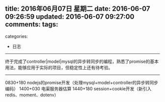 title: 2016年06月07日 星期二
date: 2016-06-07 09:26:59
updated: 2016-06-07 09:27:00
comments:
tags:
- 
categories:
- 日志

---

终于完成了controller|model|mysql的异步转同步的编程，熟悉了promise的基本用法，能够应用于实际的项目，但稳定性上还有待考验。

---

0830+180 nodejs的promise开发（处理mysql+model+controller的异步转同步编码）
1400+030 电渠服务器估算
1440+180 session+cookie开发（新引入redis、moment、dotenv）

